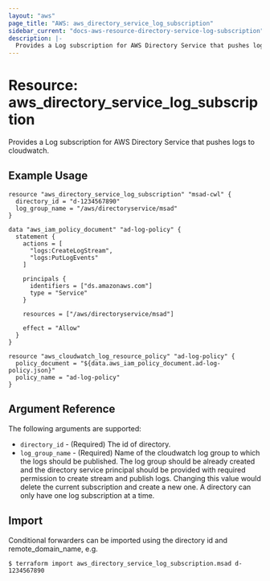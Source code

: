```yaml
---
layout: "aws"
page_title: "AWS: aws_directory_service_log_subscription"
sidebar_current: "docs-aws-resource-directory-service-log-subscription"
description: |-
  Provides a Log subscription for AWS Directory Service that pushes logs to cloudwatch.
---
```


# Resource: aws_directory_service_log_subscription

Provides a Log subscription for AWS Directory Service that pushes logs to cloudwatch.

## Example Usage

```hcl
resource "aws_directory_service_log_subscription" "msad-cwl" {
  directory_id = "d-1234567890"
  log_group_name = "/aws/directoryservice/msad"
}

data "aws_iam_policy_document" "ad-log-policy" {
  statement {
    actions = [
      "logs:CreateLogStream",
      "logs:PutLogEvents"
    ]

    principals {
      identifiers = ["ds.amazonaws.com"]
      type = "Service"
    }

    resources = ["/aws/directoryservice/msad"]

    effect = "Allow"
  }
}

resource "aws_cloudwatch_log_resource_policy" "ad-log-policy" {
  policy_document = "${data.aws_iam_policy_document.ad-log-policy.json}"
  policy_name = "ad-log-policy"
}
```

## Argument Reference

The following arguments are supported:

* `directory_id` - (Required) The id of directory.
* `log_group_name` - (Required) Name of the cloudwatch log group to which the logs should be published. The log group should be already created and the directory service principal should be provided with required permission to create stream and publish logs. Changing this value would delete the current subscription and create a new one. A directory can only have one log subscription at a time.

## Import

Conditional forwarders can be imported using the directory id and remote_domain_name, e.g.

```
$ terraform import aws_directory_service_log_subscription.msad d-1234567890
```
